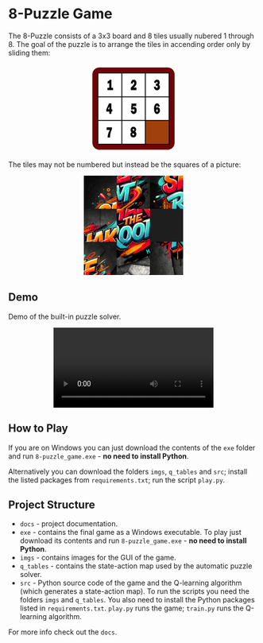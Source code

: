 # 8-Puzzle Game

The 8-Puzzle consists of a 3x3 board and 8 tiles usually nubered 1 through 8. The goal of the puzzle is to arrange the tiles in accending order only by sliding them:

<img src='docs\media\8-puzzle_solved_board.png' width=180 height=180 style='display:block; margin-left:auto; margin-right: auto;'>

The tiles may not be numbered but instead be the squares of a picture:

<p align='center'>
  <img src='docs\media\scrambled_picture.png' width=200 height=200>
</p>

## Demo

Demo of the built-in puzzle solver.

<video width='322' controls style='display:block; margin-left:auto; margin-right: auto;'>
  <source src='docs\media\solver_demo.mp4'>
</video>

## How to Play

If you are on Windows you can just download the contents of the `exe` folder and run `8-puzzle_game.exe` - **no need to install Python**.

Alternatively you can download the folders `imgs`, `q_tables` and `src`; install the listed packages from `requirements.txt`; run the script `play.py`.

## Project Structure

- `docs` - project documentation.
- `exe` - contains the final game as a Windows executable. To play just download its contents and run `8-puzzle_game.exe` - **no need to install Python**.
- `imgs` - contains images for the GUI of the game.
- `q_tables` - contains the state-action map used by the automatic puzzle solver.
- `src` - Python source code of the game and the Q-learning algorithm (which generates a state-action map). To run the scripts you need the folders `imgs` and `q_tables`. You also need to install the Python packages listed in `requirements.txt`. `play.py` runs the game; `train.py` runs the Q-learning algorithm.

For more info check out the `docs`.